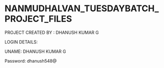 # NANMUDHALVAN_TUESDAYBATCH_PROJECT_FILES

PROJECT CREATED BY : DHANUSH KUMAR G



LOGIN DETAILS:


UNAME: DHANUSH KUMAR G


Password: dhanush548@
